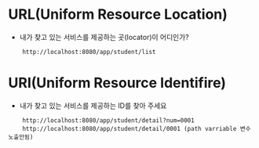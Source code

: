 # URL(Uniform Resource Location)
* 내가 찾고 있는 서비스를 제공하는 곳(locator)이 어디인가?
```
	http://localhost:8080/app/student/list
```
# URI(Uniform Resource Identifire)
* 내가 찾고 있는 서비스를 제공하는 ID를 찾아 주세요
```
	http://localhost:8080/app/student/detail?num=0001 
	http://localhost:8080/app/student/detail/0001 (path varriable 변수노출안됨)
```